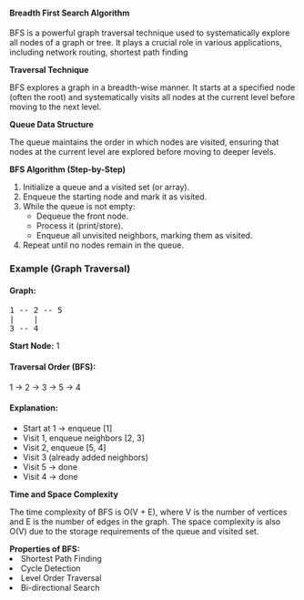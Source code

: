 <h4> Breadth First Search Algorithm</h4>
<p>BFS is a powerful graph traversal technique used to systematically explore all nodes of a graph or tree. It plays a crucial role in various applications, including network routing, shortest path finding</p>

<b>Traversal Technique</b>

<p> BFS explores a graph in a breadth-wise manner. It starts at a specified node (often the root) and systematically visits all nodes at the current level before moving to the next level.</p>
<b>Queue Data Structure</b>
<p>The queue maintains the order in which nodes are visited, ensuring that nodes at the current level are explored before moving to deeper levels.</p>
<b> BFS Algorithm (Step-by-Step)</b>
<ol>
  <li>Initialize a queue and a visited set (or array).</li>
  <li>Enqueue the starting node and mark it as visited.</li>
  <li>While the queue is not empty:
    <ul>
      <li>Dequeue the front node.</li>
      <li>Process it (print/store).</li>
      <li>Enqueue all unvisited neighbors, marking them as visited.</li>
    </ul>
    <li>Repeat until no nodes remain in the queue.</li>
  </li>
</ol>
<h3>Example (Graph Traversal)</h3>

<h4>Graph:</h4>
<pre>
1 -- 2 -- 5
|    |
3 -- 4
</pre>

<p><strong>Start Node:</strong> 1</p>

<h4>Traversal Order (BFS):</h4>
<p>1 → 2 → 3 → 5 → 4</p>

<h4>Explanation:</h4>
<ul>
  <li>Start at 1 → enqueue [1]</li>
  <li>Visit 1, enqueue neighbors [2, 3]</li>
  <li>Visit 2, enqueue [5, 4]</li>
  <li>Visit 3 (already added neighbors)</li>
  <li>Visit 5 → done</li>
  <li>Visit 4 → done</li>
</ul>
<b>Time and Space Complexity</b>
<p>The time complexity of BFS is O(V + E), where V is the number of vertices and E is the number of edges in the graph. The space complexity is also O(V) due to the storage requirements of the queue and visited set.</p>
<b>Properties of BFS:</b>
<li>Shortest Path Finding</li>
<li>Cycle Detection</li>
<li>Level Order Traversal</li>
<li>Bi-directional Search</li>
